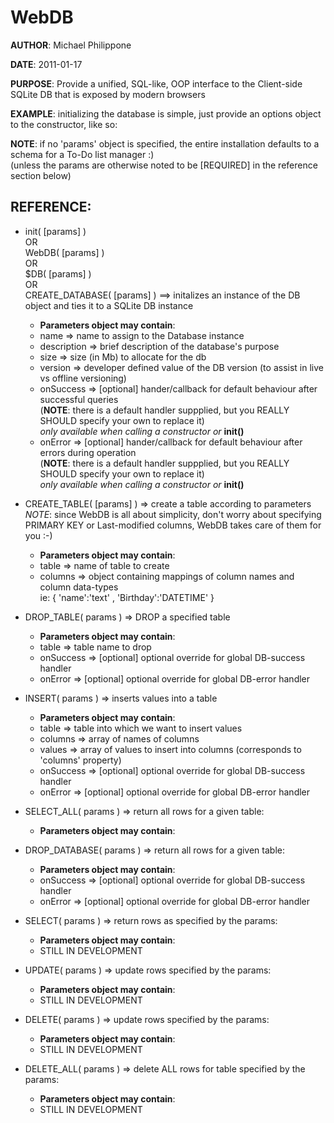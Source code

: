 WebDB
======
**AUTHOR**: Michael Philippone

**DATE**: 2011-01-17

**PURPOSE**:  Provide a unified, SQL-like, OOP interface to the Client-side SQLite DB that is exposed by modern browsers

**EXAMPLE**: initializing the database is simple, just provide an options object to the constructor, like so:
	<script type="text/javascript">
		var webdb = WebDB();
		// OR
		var webdb = $DB();
	</script>

**NOTE**: if no 'params' object is specified, the entire installation defaults to a schema for a To-Do list manager :)  
(unless the params are otherwise noted to be [REQUIRED] in the reference section below)


REFERENCE:  
-----------------

*	init( [params] )  
OR  
WebDB( [params] )  
OR  
$DB( [params] )  
OR  
CREATE_DATABASE( [params] ) ==> initalizes an instance of the DB object and ties it to a SQLite DB instance
	* **Parameters object may contain**:
	*	name				=>	name to assign to the Database instance
	*	description	=>	brief description of the database's purpose
	*	size				=>	size (in Mb) to allocate for the db
	*	version			=>	developer defined value of the DB version (to assist in live vs offline versioning)
	*	onSuccess		=>	[optional] hander/callback for default behaviour after successful queries  
(**NOTE**: there is a default handler suppplied, but you REALLY SHOULD specify your own to replace it)  
*only available when calling a constructor or* **init()**
	*	onError			=>	[optional] hander/callback for default behaviour after errors during operation  
(**NOTE**: there is a default handler suppplied, but you REALLY SHOULD specify your own to replace it)  
*only available when calling a constructor or* **init()**

*	CREATE_TABLE( [params] )  => create a table according to parameters  
*NOTE*: since WebDB is all about simplicity, don't worry about specifying PRIMARY KEY or Last-modified columns, WebDB takes care of them for you :-)
	* **Parameters object may contain**:
	* table		=>	name of table to create
	* columns	=> object containing mappings of column names and column data-types  
		ie: { 'name':'text' , 'Birthday':'DATETIME' }

*	DROP_TABLE( params ) => DROP a specified table
	* **Parameters object may contain**:
	* table 		=> 	table name to drop
	* onSuccess	=>	[optional] optional override for global DB-success handler
	* onError		=>	[optional] optional override for global DB-error handler

*	INSERT( params ) => inserts values into a table
	* **Parameters object may contain**:
	* table	 		=> table into which we want to insert values
	* columns 	=> array of names of columns
	* values 		=> array of values to insert into columns (corresponds to 'columns' property)
	* onSuccess	=>	[optional] optional override for global DB-success handler
	* onError		=>	[optional] optional override for global DB-error handler

*	SELECT_ALL( params ) => return all rows for a given table:
	* **Parameters object may contain**:

*	DROP_DATABASE( params ) => return all rows for a given table:
	* **Parameters object may contain**:
	* onSuccess	=>	[optional] optional override for global DB-success handler
	* onError		=>	[optional] optional override for global DB-error handler
	
*	SELECT( params ) => return rows as specified by the params:
	* **Parameters object may contain**:
	* STILL IN DEVELOPMENT

*	UPDATE( params ) => update rows specified by the params:
	* **Parameters object may contain**:
	* STILL IN DEVELOPMENT

*	DELETE( params ) => update rows specified by the params:
	* **Parameters object may contain**:
	* STILL IN DEVELOPMENT

*	DELETE_ALL( params ) => delete ALL rows for table specified by the params:
	* **Parameters object may contain**:
	* STILL IN DEVELOPMENT


